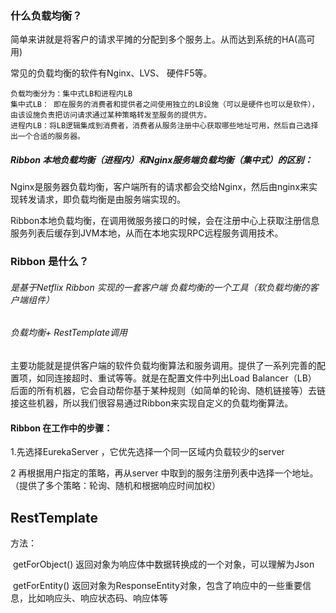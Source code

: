 ### 什么负载均衡？

简单来讲就是将客户的请求平摊的分配到多个服务上。从而达到系统的HA(高可用)

常见的负载均衡的软件有Nginx、LVS、 硬件F5等。

```
负载均衡分为：集中式LB和进程内LB
集中式LB： 即在服务的消费者和提供者之间使用独立的LB设施（可以是硬件也可以是软件），由该设施负责把访问请求通过某种策略转发至服务的提供方。
进程内LB：将LB逻辑集成到消费者，消费者从服务注册中心获取哪些地址可用，然后自己选择出一个合适的服务器。
```

##### Ribbon 本地负载均衡（进程内）和Nginx服务端负载均衡（集中式）的区别：

Nginx是服务器负载均衡，客户端所有的请求都会交给Nginx，然后由nginx来实现转发请求，即负载均衡是由服务端实现的。

Ribbon本地负载均衡，在调用微服务接口的时候，会在注册中心上获取注册信息服务列表后缓存到JVM本地，从而在本地实现RPC远程服务调用技术。



### Ribbon 是什么？

###### 是基于Netflix Ribbon 实现的一套客户端 负载均衡的一个工具（软负载均衡的客户端组件）

###### 负载均衡+ RestTemplate调用



主要功能就是提供客户端的软件负载均衡算法和服务调用。提供了一系列完善的配置项，如同连接超时、重试等等。就是在配置文件中列出Load Balancer（LB） 后面的所有机器，它会自动帮你基于某种规则（如简单的轮询、随机链接等）去链接这些机器，所以我们很容易通过Ribbon来实现自定义的负载均衡算法。

#### Ribbon 在工作中的步骤：

1.先选择EurekaServer ，它优先选择一个同一区域内负载较少的server

2 再根据用户指定的策略，再从server 中取到的服务注册列表中选择一个地址。（提供了多个策略：轮询、随机和根据响应时间加权）

## RestTemplate

方法：

​	getForObject()      返回对象为响应体中数据转换成的一个对象，可以理解为Json

​	getForEntity()       返回对象为ResponseEntity对象，包含了响应中的一些重要信息，比如响应头、响应状态码、响应体等




